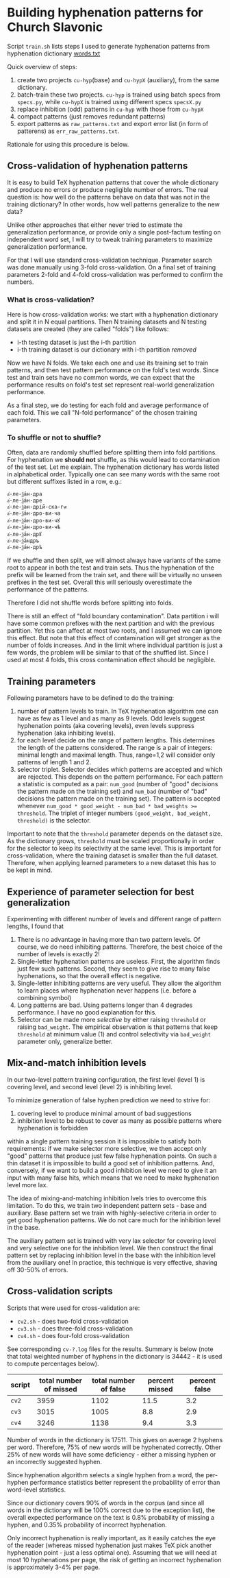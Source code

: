 # Building hyphenation patterns for Church Slavonic

Script `train.sh` lists steps I used to generate hyphenation patterns from hyphenation dictionary [words.txt](https://??)

Quick overview of steps:

1. create two projects `cu-hyp`(base) and `cu-hypX` (auxiliary), from the same dictionary.
2. batch-train these two projects. `cu-hyp` is trained using batch specs from `specs.py`, while `cu-hypX` is trained using different specs `specsX.py`
3. replace inhibition (odd) patterns in `cu-hyp` with those from `cu-hypX`
4. compact patterns (just removes redundant patterns)
5. export patterns as `raw_patterns.txt` and export error list (in form of patterens) as `err_raw_patterns.txt`.

Rationale for using this procedure is below.

## Cross-validation of hyphenation patterns
It is easy to build TeX hyphenation patterns that cover the whole dictionary and produce no errors or produce negligible 
number of errors. The real question is: how well do the patterns behave on data that was not in the training dictionary?
In other words, how well patterns generalize to the new data?

Unlike other approaches that either never tried to estimate the generalization performance, or provide only a single post-factum
testing on independent word set, I will try to tweak training parameters to maximize generalization performance.

For that I will use standard cross-validation technique. Parameter search was done manually using 3-fold cross-validation. On a final set
of training parameters 2-fold and 4-fold cross-validation was performed to confirm the numbers.

### What is cross-validation?
Here is how cross-validation works: we start with a hyphenation dictionary and split it in N equal partitions.
Then N training datasets and N testing datasets are created (they are called "folds") like follows:

* i-th testing dataset is just the i-th partition
* i-th training dataset is our dictionary with i-th partition *removed*

Now we have N folds. We take each one and use its training set to train patterns, and then test pattern performance on the fold's test words.
Since test and train sets have no common words, we can expect that the performance results on fold's test set represent real-world
generalization performance.

As a final step, we do testing for each fold and average performance of each fold. This we call "N-fold performance" of the chosen training parameters.

### To shuffle or not to shuffle?
Often, data are randomly shuffled before splitting them into fold partitions. For hyphenation we **should not** shuffle, as this would
lead to contamination of the test set. Let me explain. The hyphenation dictionary has words listed in alphabetical order. Typically
one can see many words with the same root but different suffixes listed in a row, e.g.:
```
а҆-ле-ѯа́н-дра
а҆-ле-ѯа́н-дре
а҆-ле-ѯан-дрі́й-ска-гѡ
а҆-ле-ѯа́н-дро-ви-ча
а҆-ле-ѯа́н-дро-ви-чꙋ
а҆-ле-ѯа́н-дро-ви-чѣ
а҆-ле-ѯа́н-дрꙋ
а҆-ле-ѯа́ндръ
а҆-ле-ѯа́н-дрѣ
```
If we shuffle and then split, we will almost always have variants of the same root to appear in both the test and train sets. Thus the hyphenation of the prefix will be learned from the train set, and there will be virtually no unseen prefixes in the test set. Overall this will seriously
overestimate the performance of the patterns.

Therefore I did not shuffle words before splitting into folds.

There is still an effect of "fold boundary contamination". Data partition i will have some common prefixes with the next partition and with the previous partition. Yet this can affect at most two roots, and I assumed we can ignore this effect. But note that this effect of contamination
will get stronger as the number of folds increases. And in the limit where individual partition is just a few words, the problem will be similar
to that of the shuffled list. Since I used at most 4 folds, this cross contamination effect should be negligible.

## Training parameters
Following parameters have to be defined to do the training:

1. number of pattern levels to train. In TeX hyphenation algorithm one can have as few as 1 level and as many as 9 levels. Odd levels
suggest hyphenation points (aka covering levels), even levels suppress hyphenation (aka inhibiting levels).
2. for each level decide on the range of pattern lengths. This determines the length of the patterns considered. The range is a pair of integers:
minimal length and maximal length. Thus, range=1,2 will consider only patterns of length 1 and 2.
3. selector triplet. Selector decides which patterns are accepted and which are rejected. This depends on the pattern performance.
For each pattern a statistic is computed as a pair: `num_good` (number of "good" decisions the pattern made on the training set) and
`num_bad` (number of "bad" decisions the pattern made on the training set). The pattern is accepted whenever
`num_good * good_weight - num_bad * bad_weights >= threshold`. The triplet of integer numbers `(good_weight, bad_weight, threshold)` is the
selector.

Important to note that the `threshold` parameter depends on the dataset size. As the dictionary grows, `threshold` must be scaled proportionally
in order for the selector to keep its selectivity at the same level. This is important for cross-validation, where the training dataset is smaller
than the full dataset. Therefore, when applying learned parameters to a new dataset this has to be kept in mind.

## Experience of parameter selection for best generalization

Experimenting with different number of levels and different range of pattern lengths, I found that

1. There is no advantage in having more than two pattern levels. Of course, we do need inhibiting patterns. Therefore, the best
   choice of the number of levels is exactly 2!
2. Single-letter hyphenation patterns are useless. First, the algorithm finds just few such patterns. Second, they seem to give rise to
   many false hyphenations, so that the overall effect is negative.
3. Single-letter inhibiting patterns are very useful. They allow the algorithm to learn places where hyphenation never happens (i.e. before a
   combining symbol)
4. Long patterns are bad. Using patterns longer than 4 degrades performance. I have no good explanation for this.
5. Selector can be made more *selective* by either raising `threshold` or raising `bad_weight`. The empirical observation is that patterns
   that keep `threshold` at minimum value (1) and control selectivity via `bad_weight` parameter only, generalize better.

## Mix-and-match inhibition levels
In our two-level pattern training configuration, the first level (level 1) is covering level, and second level (level 2) is inhibiting level.

To minimize generation of false hyphen prediction we need to strive for:

1. covering level to produce minimal amount of bad suggestions
2. inhibition level to be robust to cover as many as possible patterns where hyphenation is forbidden

within a single pattern training session it is impossible to satisfy both requirements:
if we make selector more selective, we then accept only "good" patterns that produce just few false hyphenation points. On such a thin
dataset it is impossible to build a good set of inhibition patterns. And, conversely, if we want to build a good inhibition level
we need to give it an input with many false hits, which means that we need to make hyphenation level more lax.

The idea of mixing-and-matching inhibition lvels tries to overcome this limitation. To do this, we train two independent pattern sets - base and auxiliary.
Base pattern set we train with highly-selective criteria in order to get good hyphenation patterns. We do not care much for the inhibition level in the base. 

The  auxiliary pattern set is trained
with very lax selector for covering level and very selective one for the inhibition level. We then construct the final pattern set
by replacing inhibition level in the base with the inhibition level from the auxiliary one! In practice, this technique is very effective, 
shaving off 30-50% of errors.

## Cross-validation scripts

Scripts that were used for cross-validation are:

* `cv2.sh` - does two-fold cross-validation
* `cv3.sh` - does three-fold cross-validation
* `cv4.sh` - does four-fold cross-validation

See corresponding `cv-?.log` files for the results. Summary is below (note that total weighted number of hyphens in the 
dictionary is 34442 - it is used to compute percentages below).

|  script  | total number of missed | total number of false | percent missed | percent false |
|----------|------------------------|-----------------------|----------------|---------------|
|  `cv2`   |  3959                  |  1102                 |  11.5          | 3.2           |
|  `cv3`   |  3015                  |  1005                 |  8.8           | 2.9           |
|  `cv4`   |  3246                  |  1138                 |  9.4           | 3.3           |

Number of words in the dictionary is 17511. This gives on average 2 hyphens per word. Therefore, 75% of new words
will be hyphenated correctly. Other 25% of new words will have some deficiency - either a missing hyphen or an incorrectly
suggested hyphen.

Since hyphenation algorithm selects a single hyphen from a word, the per-hyphen performance statistics better represent the
probability of error than word-level statistics.

Since our dictionary covers 90% of words in the corpus (and since all words in the dictionary will be 100% correct due to the
exception list), the overall expected performance on the text is 0.8% probability of missing a hyphen, and 0.35% probability
of incorrect hyphenation. 

Only incorrect hyphenation is really important, as it easily catches the eye of the reader (whereas missed hyphenation
just makes TeX pick another hyphenation point - just a less optimal one).
Assuming that we will need at most 10 hyphenations per page, the risk of getting an incorrect hyphenation is approximately
3-4% per page.
